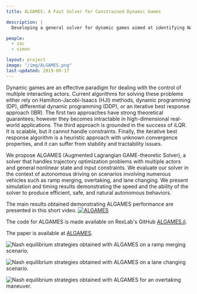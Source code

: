 ```yaml
---
title: ALGAMES: A Fast Solver for Constrained Dynamic Games

description: |
  Developing a general solver for dynamic games aimed at identifying Nash equilibrium strategies specifically tailored to robotics applications. 

people:
  - zac
  - simon

layout: project
image: "/img/ALGAMES.png"
last-updated: 2019-09-17
---
```


Dynamic games are an effective paradigm for dealing with the control of multiple interacting actors. Current algorithms for solving these problems either rely on Hamilton-Jacobi-Isaacs (HJI) methods, dynamic programming (DP), differential dynamic programming (DDP), or an iterative best response approach (IBR). The first two approaches have strong theoretical guarantees; however they becomes intractable in high-dimensional real-world applications. The third approach is grounded in the success of iLQR. It is scalable, but it cannot handle constraints. Finally, the iterative best response algorithm is a heuristic approach with unknown convergence properties, and it can suffer from stability and tractability issues. 

We propose ALGAMES (Augmented Lagrangian GAME-theoretic Solver), a solver that handles trajectory optimization problems with multiple actors and general nonlinear state and input constraints. We evaluate our solver in the context of autonomous driving on scenarios involving numerous vehicles such as ramp merging, overtaking, and lane changing. We present simulation and timing results demonstrating the speed and the ability of the solver to produce efficient, safe, and natural autonomous behaviors. 

The main results obtained demonstrating ALGAMES performance are presented in this short video. 
[![ALGAMES](https://img.youtube.com/vi/ZvaVNvw5fYw/1.jpg)](https://www.youtube.com/watch?v=ZvaVNvw5fYw "ALGAMES")

The code for ALGAMES is made available on RexLab's GitHub [ALGAMES.jl](https://github.com/RoboticExplorationLab/ALGAMES.jl.git).

The paper is available at [ALGAMES](https://rexlab.stanford.edu/papers/ALGAMES.pdf).

![Nash equilibrium strategies obtained with ALGAMES on a ramp merging scenario.](/img/ramp_merging.gif)

![Nash equilibrium strategies obtained with ALGAMES on a lane changing scenario.](/img/lane_changing.gif)

![Nash equilibrium strategies obtained with ALGAMES for an overtaking maneuver.](/img/overtaking.gif)

